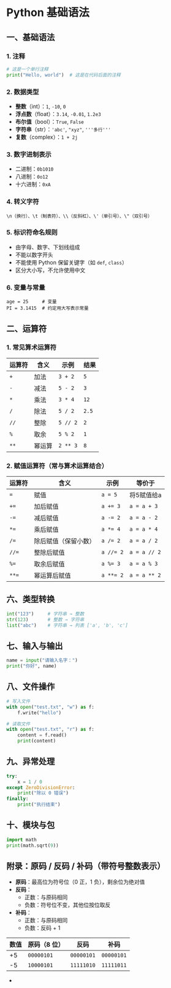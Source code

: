 # Python 基础语法



## 一、基础语法

### 1. 注释

```python
# 这是一个单行注释
print("Hello, world")  # 这是在代码后面的注释
```



### 2. 数据类型

- **整数**（int）：`1`, `-10`, `0`
- **浮点数**（float）：`3.14`, `-0.01`, `1.2e3`
- **布尔值**（bool）：`True`, `False`
- **字符串**（str）：`'abc'`, `"xyz"`, `'''多行'''`
- **复数**（complex）：`1 + 2j`

### 3. 数字进制表示

- 二进制：`0b1010`
- 八进制：`0o12`
- 十六进制：`0xA`

### 4. 转义字符

```
\n（换行）、\t（制表符）、\\（反斜杠）、\'（单引号）、\"（双引号）
```

### 5. 标识符命名规则

- 由字母、数字、下划线组成
- 不能以数字开头
- 不能使用 Python 保留关键字（如 `def`, `class`）
- 区分大小写，不允许使用中文

### 6. 变量与常量

```
age = 25     # 变量
PI = 3.1415  # 约定用大写表示常量
```



## 二、运算符

### 1. 常见算术运算符

| 运算符 | 含义   | 示例     | 结果  |
| ------ | ------ | -------- | ----- |
| `+`    | 加法   | `3 + 2`  | `5`   |
| `-`    | 减法   | `5 - 2`  | `3`   |
| `*`    | 乘法   | `3 * 4`  | `12`  |
| `/`    | 除法   | `5 / 2`  | `2.5` |
| `//`   | 整除   | `5 // 2` | `2`   |
| `%`    | 取余   | `5 % 2`  | `1`   |
| `**`   | 幂运算 | `2 ** 3` | `8`   |



### 2. 赋值运算符（常与算术运算结合）

| 运算符 | 含义                 | 示例      | 等价于       |
| ------ | -------------------- | --------- | ------------ |
| `=`    | 赋值                 | `a = 5`   | 将5赋值给a   |
| `+=`   | 加后赋值             | `a += 3`  | `a = a + 3`  |
| `-=`   | 减后赋值             | `a -= 2`  | `a = a - 2`  |
| `*=`   | 乘后赋值             | `a *= 4`  | `a = a * 4`  |
| `/=`   | 除后赋值（保留小数） | `a /= 2`  | `a = a / 2`  |
| `//=`  | 整除后赋值           | `a //= 2` | `a = a // 2` |
| `%=`   | 取余后赋值           | `a %= 3`  | `a = a % 3`  |
| `**=`  | 幂运算后赋值         | `a **= 2` | `a = a ** 2` |







## 六、类型转换

```python
int("123")     # 字符串 → 整数
str(123)       # 整数 → 字符串
list("abc")    # 字符串 → 列表 ['a', 'b', 'c']
```



## 七、输入与输出

```python
name = input("请输入名字：")
print("你好", name)
```



## 八、文件操作

```python
# 写入文件
with open("test.txt", "w") as f:
    f.write("hello")

# 读取文件
with open("test.txt", "r") as f:
    content = f.read()
    print(content)
```



## 九、异常处理

```python
try:
    x = 1 / 0
except ZeroDivisionError:
    print("除以 0 错误")
finally:
    print("执行结束")
```



## 十、模块与包

```python
import math
print(math.sqrt(9))
```



## 附录：原码 / 反码 / 补码（带符号整数表示）

- **原码**：最高位为符号位（0 正，1 负），剩余位为绝对值
- **反码**：
  - 正数：与原码相同
  - 负数：符号位不变，其他位按位取反
- **补码**：
  - 正数：与原码相同
  - 负数：反码 + 1

| 数值 | 原码（8 位） | 反码       | 补码       |
| ---- | ------------ | ---------- | ---------- |
| +5   | `00000101`   | `00000101` | `00000101` |
| -5   | `10000101`   | `11111010` | `11111011` |

- 
